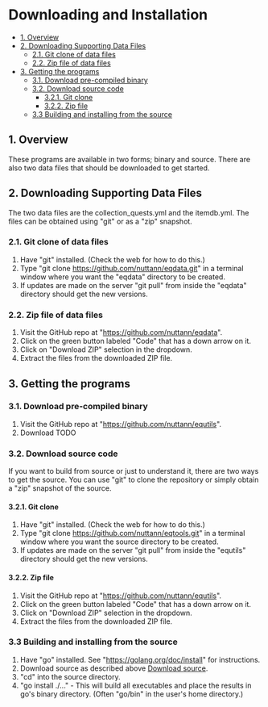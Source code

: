 # Downloading and Installation <!-- omit in TOC -->

- [1. Overview](#1-overview)
- [2. Downloading Supporting Data Files](#2-downloading-supporting-data-files)
  - [2.1. Git clone of data files](#21-git-clone-of-data-files)
  - [2.2. Zip file of data files](#22-zip-file-of-data-files)
- [3. Getting the programs](#3-getting-the-programs)
  - [3.1. Download pre-compiled binary](#31-download-pre-compiled-binary)
  - [3.2. Download source code](#32-download-source-code)
    - [3.2.1. Git clone](#321-git-clone)
    - [3.2.2. Zip file](#322-zip-file)
  - [3.3 Building and installing from the source](#33-building-and-installing-from-the-source)

## 1. Overview
These programs are available in two forms; binary and source. There are also two data
files that should be downloaded to get started.

## 2. Downloading Supporting Data Files

The two data files are the collection_quests.yml and the itemdb.yml. The files
can be obtained using "git" or as a "zip" snapshot.

### 2.1. Git clone of data files

1) Have "git" installed. (Check the web for how to do this.)
2) Type "git clone https://github.com/nuttann/eqdata.git" in a terminal window
   where you want the "eqdata" directory to be created.
3) If updates are made on the server "git pull" from inside the "eqdata"
   directory should get the new versions.

### 2.2. Zip file of data files

1) Visit the GitHub repo at "https://github.com/nuttann/eqdata".
2) Click on the green button labeled "Code" that has a down arrow on it.
3) Click on "Download ZIP" selection in the dropdown.
4) Extract the files from the downloaded ZIP file.

## 3. Getting the programs

### 3.1. Download pre-compiled binary

1) Visit the GitHub repo at "https://github.com/nuttann/equtils".
2) Download TODO

### 3.2. Download source code

If you want to build from source or just to understand it, there are two ways
to get the source. You can use "git" to clone the repository or simply obtain
a "zip" snapshot of the source.

#### 3.2.1. Git clone

1) Have "git" installed. (Check the web for how to do this.)
2) Type "git clone https://github.com/nuttann/eqtools.git" in a terminal window
   where you want the source directory to be created.
3) If updates are made on the server "git pull" from inside the "equtils"
   directory should get the new versions.

#### 3.2.2. Zip file

1) Visit the GitHub repo at "https://github.com/nuttann/equtils".
2) Click on the green button labeled "Code" that has a down arrow on it.
3) Click on "Download ZIP" selection in the dropdown.
4) Extract the files from the downloaded ZIP file.

### 3.3 Building and installing from the source

1) Have "go" installed. See "https://golang.org/doc/install" for instructions.
2) Download source as described above [Download source](#32-source-code).
3) "cd" into the source directory.
4) "go install ./..." - This will build all executables and place the results in
   go's binary directory. (Often "go/bin" in the user's home directory.)